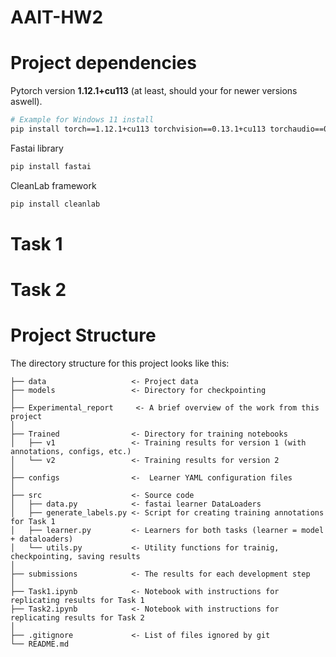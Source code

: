 # AAIT-HW2

# Project dependencies
Pytorch version **1.12.1+cu113** (at least, should your for newer versions aswell).

```bash
# Example for Windows 11 install
pip install torch==1.12.1+cu113 torchvision==0.13.1+cu113 torchaudio==0.12.1 --extra-index-url https://download.pytorch.org/whl/cu113
```

Fastai library
```bash
pip install fastai
```

CleanLab framework
```bash
pip install cleanlab
```

# Task 1

# Task 2




# Project Structure
The directory structure for this project looks like this:
```
├── data                   <- Project data
├── models                 <- Directory for checkpointing
│
├── Experimental_report     <- A brief overview of the work from this project
│
├── Trained                <- Directory for training notebooks 
│   ├── v1                 <- Training results for version 1 (with annotations, configs, etc.)
│   └── v2                 <- Training results for version 2
│
├── configs                <-  Learner YAML configuration files
│
├── src                    <- Source code
│   ├── data.py            <- fastai learner DataLoaders
│   ├── generate_labels.py <- Script for creating training annotations for Task 1
│   ├── learner.py         <- Learners for both tasks (learner = model + dataloaders)
│   └── utils.py           <- Utility functions for trainig, checkpointing, saving results
│
├── submissions            <- The results for each development step
│
├── Task1.ipynb            <- Notebook with instructions for replicating results for Task 1
├── Task2.ipynb            <- Notebook with instructions for replicating results for Task 2
│
├── .gitignore             <- List of files ignored by git
└── README.md
```